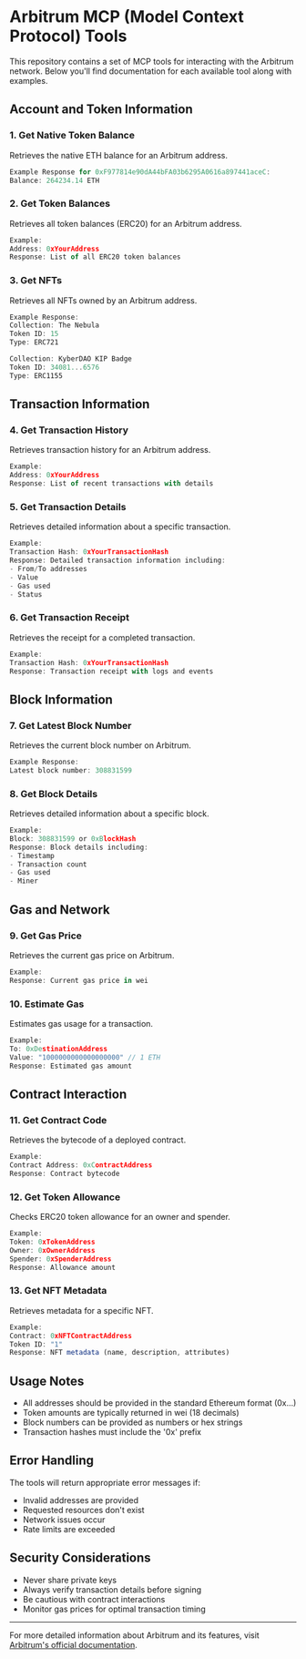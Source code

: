 # Arbitrum MCP (Model Context Protocol) Tools

This repository contains a set of MCP tools for interacting with the Arbitrum network. Below you'll find documentation for each available tool along with examples.

## Account and Token Information

### 1. Get Native Token Balance

Retrieves the native ETH balance for an Arbitrum address.

```javascript
Example Response for 0xF977814e90dA44bFA03b6295A0616a897441aceC:
Balance: 264234.14 ETH
```

### 2. Get Token Balances

Retrieves all token balances (ERC20) for an Arbitrum address.

```javascript
Example:
Address: 0xYourAddress
Response: List of all ERC20 token balances
```

### 3. Get NFTs

Retrieves all NFTs owned by an Arbitrum address.

```javascript
Example Response:
Collection: The Nebula
Token ID: 15
Type: ERC721

Collection: KyberDAO KIP Badge
Token ID: 34081...6576
Type: ERC1155
```

## Transaction Information

### 4. Get Transaction History

Retrieves transaction history for an Arbitrum address.

```javascript
Example:
Address: 0xYourAddress
Response: List of recent transactions with details
```

### 5. Get Transaction Details

Retrieves detailed information about a specific transaction.

```javascript
Example:
Transaction Hash: 0xYourTransactionHash
Response: Detailed transaction information including:
- From/To addresses
- Value
- Gas used
- Status
```

### 6. Get Transaction Receipt

Retrieves the receipt for a completed transaction.

```javascript
Example:
Transaction Hash: 0xYourTransactionHash
Response: Transaction receipt with logs and events
```

## Block Information

### 7. Get Latest Block Number

Retrieves the current block number on Arbitrum.

```javascript
Example Response:
Latest block number: 308831599
```

### 8. Get Block Details

Retrieves detailed information about a specific block.

```javascript
Example:
Block: 308831599 or 0xBlockHash
Response: Block details including:
- Timestamp
- Transaction count
- Gas used
- Miner
```

## Gas and Network

### 9. Get Gas Price

Retrieves the current gas price on Arbitrum.

```javascript
Example:
Response: Current gas price in wei
```

### 10. Estimate Gas

Estimates gas usage for a transaction.

```javascript
Example:
To: 0xDestinationAddress
Value: "1000000000000000000" // 1 ETH
Response: Estimated gas amount
```

## Contract Interaction

### 11. Get Contract Code

Retrieves the bytecode of a deployed contract.

```javascript
Example:
Contract Address: 0xContractAddress
Response: Contract bytecode
```

### 12. Get Token Allowance

Checks ERC20 token allowance for an owner and spender.

```javascript
Example:
Token: 0xTokenAddress
Owner: 0xOwnerAddress
Spender: 0xSpenderAddress
Response: Allowance amount
```

### 13. Get NFT Metadata

Retrieves metadata for a specific NFT.

```javascript
Example:
Contract: 0xNFTContractAddress
Token ID: "1"
Response: NFT metadata (name, description, attributes)
```

## Usage Notes

- All addresses should be provided in the standard Ethereum format (0x...)
- Token amounts are typically returned in wei (18 decimals)
- Block numbers can be provided as numbers or hex strings
- Transaction hashes must include the '0x' prefix

## Error Handling

The tools will return appropriate error messages if:

- Invalid addresses are provided
- Requested resources don't exist
- Network issues occur
- Rate limits are exceeded

## Security Considerations

- Never share private keys
- Always verify transaction details before signing
- Be cautious with contract interactions
- Monitor gas prices for optimal transaction timing

---

For more detailed information about Arbitrum and its features, visit [Arbitrum's official documentation](https://docs.arbitrum.io/).
